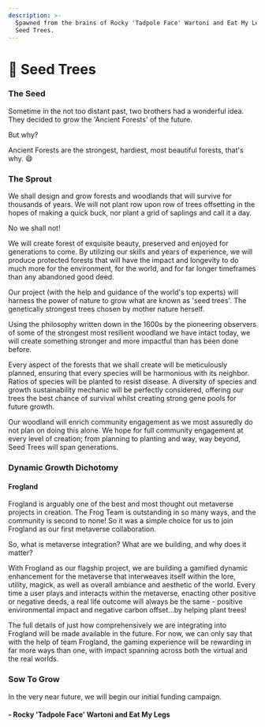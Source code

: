 ```yaml
---
description: >-
  Spawned from the brains of Rocky 'Tadpole Face' Wartoni and Eat My Legs...
  Seed Trees.
---
```


# 🌳 Seed Trees

### The Seed

Sometime in the not too distant past, two brothers had a wonderful idea. They decided to grow the 'Ancient Forests' of the future.&#x20;

But why?

Ancient Forests are the strongest, hardiest, most beautiful forests, that's why. :smile:

### The Sprout

We shall design and grow forests and woodlands that will survive for thousands of years. We will not plant row upon row of trees offsetting in the hopes of making a quick buck, nor plant a grid of saplings and call it a day.&#x20;

No we shall not!

We will create forest of exquisite beauty, preserved and enjoyed for generations to come. By utilizing our skills and years of experience, we will produce protected forests that will have the impact and longevity to do much more for the environment, for the world, and for far longer timeframes than any abandoned good deed.&#x20;

Our project (with the help and guidance of the world's top experts) will harness the power of nature to grow what are known as 'seed trees'. The genetically strongest trees chosen by mother nature herself.&#x20;

Using the philosophy written down in the 1600s by the pioneering observers of some of the strongest most resilient woodland we have intact today, we will create something stronger and more impactful than has been done before.

Every aspect of the forests that we shall create will be meticulously planned, ensuring that every species will be harmonious with its neighbor. Ratios of species will be planted to resist disease. A diversity of species and growth sustainability mechanic will be perfectly considered, offering our trees the best chance of survival whilst creating strong gene pools for future growth.

Our woodland will enrich community engagement as we most assuredly do not plan on doing this alone. We hope for full community engagement at every level of creation; from planning to planting and way, way beyond, Seed Trees will span generations.&#x20;

### Dynamic Growth Dichotomy

#### Frogland

Frogland is arguably one of the best and most thought out metaverse projects in creation. The Frog Team is outstanding in so many ways, and the community is second to none! So it was a simple choice for us to join Frogland as our first metaverse collaboration.&#x20;

So, what is metaverse integration? What are we building, and why does it matter?&#x20;

With Frogland as our flagship project, we are building a gamified dynamic enhancement for the metaverse that interweaves itself within the lore, utility, magick, as well as overall ambiance and aesthetic of the world. Every time a user plays and interacts within the metaverse, enacting other positive or negative deeds, a real life outcome will always be the same - positive environmental impact and negative carbon offset...by helping plant trees!

The full details of just how comprehensively we are integrating into Frogland will be made available in the future. For now, we can only say that with the help of team Frogland, the gaming experience will be rewarding in far more ways than one, with impact spanning across both the virtual and the real worlds.&#x20;

### Sow To Grow

In the very near future, we will begin our initial funding campaign.&#x20;

#### - Rocky 'Tadpole Face' Wartoni and Eat My Legs
